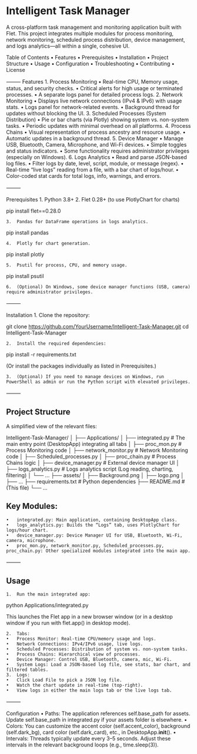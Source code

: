 #  Intelligent Task Manager

A cross-platform task management and monitoring application built with Flet. This project integrates multiple modules for process monitoring, network monitoring, scheduled process distribution, device management, and logs analytics—all within a single, cohesive UI.

Table of Contents
	•	Features
	•	Prerequisites
	•	Installation
	•	Project Structure
	•	Usage
	•	Configuration
	•	Troubleshooting
	•	Contributing
	•	License

⸻
Features
	1.	Process Monitoring
	•	Real-time CPU, Memory usage, status, and security checks.
	•	Critical alerts for high usage or terminated processes.
	•	A separate logs panel for detailed process logs.
	2.	Network Monitoring
	•	Displays live network connections (IPv4 & IPv6) with usage stats.
	•	Logs panel for network-related events.
	•	Background thread for updates without blocking the UI.
	3.	Scheduled Processes (System Distribution)
	•	Pie or bar charts (via Plotly) showing system vs. non-system tasks.
	•	Periodic updates with minimal overhead on all platforms.
	4.	Process Chains
	•	Visual representation of process ancestry and resource usage.
	•	Automatic updates in a background thread.
	5.	Device Manager
	•	Manage USB, Bluetooth, Camera, Microphone, and Wi-Fi devices.
	•	Simple toggles and status indicators.
	•	Some functionality requires administrator privileges (especially on Windows).
	6.	Logs Analytics
	•	Read and parse JSON-based log files.
	•	Filter logs by date, level, script, module, or message (regex).
	•	Real-time “live logs” reading from a file, with a bar chart of logs/hour.
	•	Color-coded stat cards for total logs, info, warnings, and errors.

⸻

Prerequisites
	1.	Python 3.8+
	2.	Flet 0.28+ (to use PlotlyChart for charts)

pip install flet==0.28.0


	3.	Pandas for DataFrame operations in logs analytics.

pip install pandas


	4.	Plotly for chart generation.

pip install plotly


	5.	Psutil for process, CPU, and memory usage.

pip install psutil


	6.	(Optional) On Windows, some device manager functions (USB, camera) require administrator privileges.

⸻

Installation
	1.	Clone the repository:

git clone https://github.com/YourUsername/Intelligent-Task-Manager.git
cd Intelligent-Task-Manager


	2.	Install the required dependencies:

pip install -r requirements.txt

(Or install the packages individually as listed in Prerequisites.)

	3.	(Optional) If you need to manage devices on Windows, run PowerShell as admin or run the Python script with elevated privileges.

⸻

##  Project Structure

A simplified view of the relevant files:

Intelligent-Task-Manager/
│
├── Applications/
│   ├── integrated.py        # The main entry point (DesktopApp) integrating all tabs
│   ├── proc_mon.py          # Process Monitoring code
│   ├── network_monitor.py   # Network Monitoring code
│   ├── Scheduled_processes.py
│   ├── proc_chain.py        # Process Chains logic
│   ├── device_manager.py    # External device manager UI
│   ├── logs_analytics.py    # Logs analytics script (Log reading, charting, filtering)
│   └── ...
├── assets/
│   ├── Background.png
│   ├── logo.png
│   ├── ...
├── requirements.txt         # Python dependencies
├── README.md                # (This file)
└── ...

##  Key Modules:
	•	integrated.py: Main application, containing DesktopApp class.
	•	logs_analytics.py: Builds the “Logs” tab, uses PlotlyChart for logs/hour chart.
	•	device_manager.py: Device Manager UI for USB, Bluetooth, Wi-Fi, camera, microphone.
	•	proc_mon.py, network_monitor.py, Scheduled_processes.py, proc_chain.py: Other specialized modules integrated into the main app.

⸻

##  Usage
	1.	Run the main integrated app:

python Applications/integrated.py

This launches the Flet app in a new browser window (or in a desktop window if you run with flet.app() in desktop mode).

	2.	Tabs:
	•	Process Monitor: Real-time CPU/memory usage and logs.
	•	Network Connections: IPv4/IPv6 usage, live logs.
	•	Scheduled Processes: Distribution of system vs. non-system tasks.
	•	Process Chains: Hierarchical view of processes.
	•	Device Manager: Control USB, Bluetooth, camera, mic, Wi-Fi.
	•	System Logs: Load a JSON-based log file, see stats, bar chart, and filtered tables.
	3.	Logs:
	•	Click Load File to pick a JSON log file.
	•	Watch the chart update in real-time (top-right).
	•	View logs in either the main logs tab or the live logs tab.

⸻

Configuration
	•	Paths: The application references self.base_path for assets. Update self.base_path in integrated.py if your assets folder is elsewhere.
	•	Colors: You can customize the accent color (self.accent_color), background (self.dark_bg), card color (self.dark_card), etc., in DesktopApp.__init__().
	•	Intervals: Threads typically update every 3–5 seconds. Adjust these intervals in the relevant background loops (e.g., time.sleep(3)).



